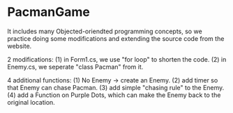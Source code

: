 # PacmanGame
It includes many Objected-oriendted programming concepts, so we practice doing some modifications and extending the source code from the website.

2 modifications:
(1) in Form1.cs, we use "for loop" to shorten the code.
(2) in Enemy.cs, we seperate "class Pacman" from it.

4 additional functions:
(1) No Enemy -> create an Enemy.
(2) add timer so that Enemy can chase Pacman.
(3) add simple "chasing rule" to the Enemy.
(4) add a Function on Purple Dots, which can make the Enemy back to the original location.
